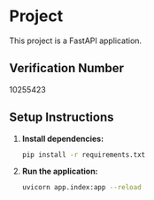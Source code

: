 # Project

This project is a FastAPI application.

## Verification Number

10255423

## Setup Instructions

1.  **Install dependencies:**
    ```bash
    pip install -r requirements.txt
    ```

2.  **Run the application:**
    ```bash
    uvicorn app.index:app --reload
    ```
